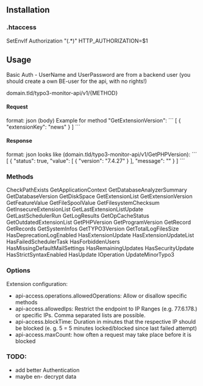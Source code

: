 ## Installation
### .htaccess
SetEnvIf Authorization "(.*)" HTTP_AUTHORIZATION=$1

## Usage
Basic Auth - UserName and UserPassword are from a backend user (you should create a own BE-user for the api, with no rights!)

domain.tld/typo3-monitor-api/v1/{METHOD}

#### Request
format: json (body)
Example for method "GetExtensionVersion":
´´´
[
    {
        "extensionKey": "news"
    }
]
´´´

#### Response
format: json
looks like (domain.tld/typo3-monitor-api/v1/GetPHPVersion):
´´´
[
    {
        "status": true,
        "value": [
            {
                "version": "7.4.27"
            }
        ],
        "message": ""
    }
]
´´´

### Methods
CheckPathExists
GetApplicationContext
GetDatabaseAnalyzerSummary
GetDatabaseVersion
GetDiskSpace
GetExtensionList
GetExtensionVersion
GetFeatureValue
GetFileSpoolValue
GetFilesystemChecksum
GetInsecureExtensionList
GetLastExtensionListUpdate
GetLastSchedulerRun
GetLogResults
GetOpCacheStatus
GetOutdatedExtensionList
GetPHPVersion
GetProgramVersion
GetRecord
GetRecords
GetSystemInfos
GetTYPO3Version
GetTotalLogFilesSize
HasDeprecationLogEnabled
HasExtensionUpdate
HasExtensionUpdateList
HasFailedSchedulerTask
HasForbiddenUsers
HasMissingDefaultMailSettings
HasRemainingUpdates
HasSecurityUpdate
HasStrictSyntaxEnabled
HasUpdate
IOperation
UpdateMinorTypo3

### Options
Extension configuration:
- api-access.operations.allowedOperations:
    Allow or disallow specific methods
- api-access.allowedIps:
    Restrict the endpoint to IP Ranges (e.g. 77.6.178.) or specific IPs. Comma separated lists are possible.
- api-access.blockTime:
    Duration in minutes that the respective IP should be blocked (e. g. 5 = 5 minutes locked/blocked since last failed attempt)
- api-access.maxCount:
    how often a request may take place before it is blocked

### TODO:
- add better Authentication
- maybe en- decrypt data
